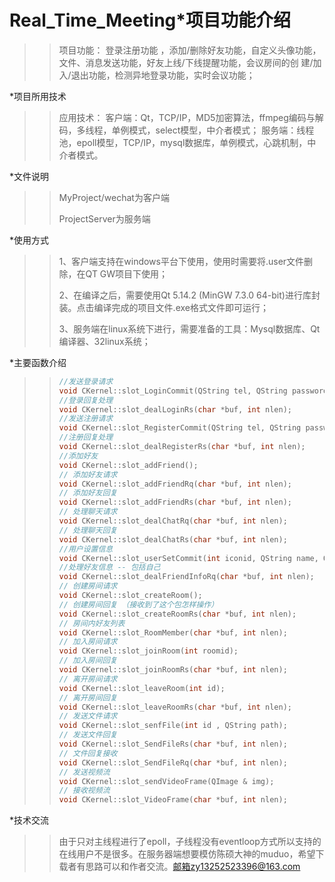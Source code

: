 # Real_Time_Meeting*项目功能介绍

> >项目功能：
> >登录注册功能 ，添加/删除好友功能，自定义头像功能，文件、消息发送功能，好友上线/下线提醒功能，会议房间的创
> >建/加入/退出功能，检测异地登录功能，实时会议功能； 

*项目所用技术

> > 应用技术：
> > 客户端：Qt，TCP/IP，MD5加密算法，ffmpeg编码与解码，多线程，单例模式，select模型，中介者模式；
> > 服务端：线程池，epoll模型，TCP/IP，mysql数据库，单例模式，心跳机制，中介者模式。  

*文件说明

> > MyProject/wechat为客户端
> >
> > ProjectServer为服务端

*使用方式

> > 1、客户端支持在windows平台下使用，使用时需要将.user文件删除，在QT GW项目下使用；
> >
> > 2、在编译之后，需要使用Qt 5.14.2 (MinGW 7.3.0 64-bit)进行库封装。点击编译完成的项目文件.exe格式文件即可运行；
> >
> > 3、服务端在linux系统下进行，需要准备的工具：Mysql数据库、Qt编译器、32linux系统；

*主要函数介绍

> > ```c++
> > //发送登录请求
> > void CKernel::slot_LoginCommit(QString tel, QString password);
> > //登录回复处理
> > void CKernel::slot_dealLoginRs(char *buf, int nlen);
> > //发送注册请求
> > void CKernel::slot_RegisterCommit(QString tel, QString password);
> > //注册回复处理
> > void CKernel::slot_dealRegisterRs(char *buf, int nlen);
> > //添加好友
> > void CKernel::slot_addFriend();
> > // 添加好友请求
> > void CKernel::slot_addFriendRq(char *buf, int nlen);
> > // 添加好友回复
> > void CKernel::slot_addFriendRs(char *buf, int nlen);
> > // 处理聊天请求
> > void CKernel::slot_dealChatRq(char *buf, int nlen);
> > // 处理聊天回复
> > void CKernel::slot_dealChatRs(char *buf, int nlen);
> > //用户设置信息
> > void CKernel::slot_userSetCommit(int iconid, QString name, QString feeling);
> > //处理好友信息 -- 包括自己
> > void CKernel::slot_dealFriendInfoRq(char *buf, int nlen);
> > // 创建房间请求
> > void CKernel::slot_createRoom();
> > // 创建房间回复 （接收到了这个包怎样操作）
> > void CKernel::slot_createRoomRs(char *buf, int nlen);
> > // 房间内好友列表
> > void CKernel::slot_RoomMember(char *buf, int nlen);
> > // 加入房间请求
> > void CKernel::slot_joinRoom(int roomid);
> > // 加入房间回复
> > void CKernel::slot_joinRoomRs(char *buf, int nlen);
> > // 离开房间请求
> > void CKernel::slot_leaveRoom(int id);
> > // 离开房间回复
> > void CKernel::slot_leaveRoomRs(char *buf, int nlen);
> > // 发送文件请求
> > void CKernel::slot_senfFile(int id , QString path);
> > // 发送文件回复
> > void CKernel::slot_SendFileRs(char *buf, int nlen);
> > // 文件回复接收
> > void CKernel::slot_SendFileRq(char *buf, int nlen);
> > // 发送视频流
> > void CKernel::slot_sendVideoFrame(QImage & img);
> > // 接收视频流
> > void CKernel::slot_VideoFrame(char *buf, int nlen);
> > ```

*技术交流

> > 由于只对主线程进行了epoll，子线程没有eventloop方式所以支持的在线用户不是很多。在服务器端想要模仿陈硕大神的muduo，希望下载者有思路可以和作者交流。邮箱zy13252523396@163.com

